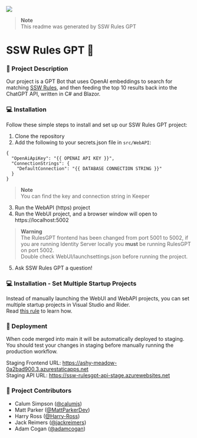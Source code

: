 <a href="https://www.ssw.com.au">
  <img src="https://raw.githubusercontent.com/SSWConsulting/SSW.Rules.Content/main/_docs/images/ssw-banner.png">
</a>

> **Note**  
> This readme was generated by SSW Rules GPT

# SSW Rules GPT 🤖

### 📝 Project Description

Our project is a GPT Bot that uses OpenAI embeddings to search for matching [SSW Rules](https://www.ssw.com.au/rules), and then feeding the top 10 results back into the ChatGPT API, written in C# and Blazor.

### 💻 Installation

Follow these simple steps to install and set up our SSW Rules GPT project:

1. Clone the repository
2. Add the following to your secrets.json file in `src/WebAPI`:
```
{
  "OpenAiApiKey": "{{ OPENAI API KEY }}",
  "ConnectionStrings": {
    "DefaultConnection": "{{ DATABASE CONNECTION STRING }}"
  }
}
```

> **Note**  
> You can find the key and connection string in Keeper

3. Run the WebAPI (https) project
4. Run the WebUI project, and a browser window will open to https://localhost:5002
   
> **Warning**  
> The RulesGPT frontend has been changed from port 5001 to 5002, if you are running Identity Server locally you **must** be running RulesGPT on port 5002.  
> Double check WebUI/launchsettings.json before running the project.

5. Ask SSW Rules GPT a question!

### 💻 Installation - Set Multiple Startup Projects
Instead of manually launching the WebUI and WebAPI projects, you can set multiple startup projects in Visual Studio and Rider.  
Read [this rule](https://ssw.com.au/rules/multiple-startup-projects/) to learn how.

### 🚀 Deployment
When code merged into main it will be automatically deployed to staging.
You should test your changes in staging before manually running the production workflow.

Staging Frontend URL: https://ashy-meadow-0a2bad900.3.azurestaticapps.net  
Staging API URL: https://ssw-rulesgpt-api-stage.azurewebsites.net

### 👥 Project Contributors

- Calum Simpson ([@calumjs](https://github.com/calumjs))
- Matt Parker ([@MattParkerDev](https://github.com/MattParkerDev))
- Harry Ross ([@Harry-Ross](https://github.com/Harry-Ross))
- Jack Reimers ([@jackreimers](https://github.com/jackreimers))
- Adam Cogan ([@adamcogan](https://github.com/adamcogan))
